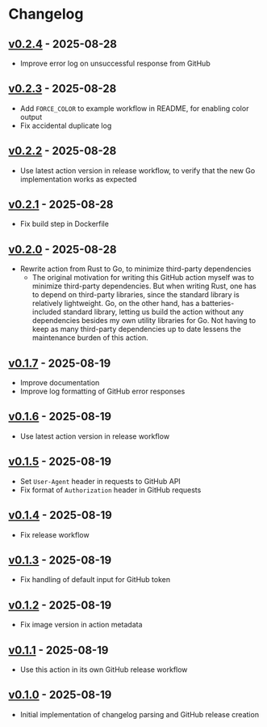 # Changelog

## [v0.2.4] - 2025-08-28

- Improve error log on unsuccessful response from GitHub

## [v0.2.3] - 2025-08-28

- Add `FORCE_COLOR` to example workflow in README, for enabling color output
- Fix accidental duplicate log

## [v0.2.2] - 2025-08-28

- Use latest action version in release workflow, to verify that the new Go implementation works as
  expected

## [v0.2.1] - 2025-08-28

- Fix build step in Dockerfile

## [v0.2.0] - 2025-08-28

- Rewrite action from Rust to Go, to minimize third-party dependencies
    - The original motivation for writing this GitHub action myself was to minimize third-party
      dependencies. But when writing Rust, one has to depend on third-party libraries, since the
      standard library is relatively lightweight. Go, on the other hand, has a batteries-included
      standard library, letting us build the action without any dependencies besides my own utility
      libraries for Go. Not having to keep as many third-party dependencies up to date lessens the
      maintenance burden of this action.

## [v0.1.7] - 2025-08-19

- Improve documentation
- Improve log formatting of GitHub error responses

## [v0.1.6] - 2025-08-19

- Use latest action version in release workflow

## [v0.1.5] - 2025-08-19

- Set `User-Agent` header in requests to GitHub API
- Fix format of `Authorization` header in GitHub requests

## [v0.1.4] - 2025-08-19

- Fix release workflow

## [v0.1.3] - 2025-08-19

- Fix handling of default input for GitHub token

## [v0.1.2] - 2025-08-19

- Fix image version in action metadata

## [v0.1.1] - 2025-08-19

- Use this action in its own GitHub release workflow

## [v0.1.0] - 2025-08-19

- Initial implementation of changelog parsing and GitHub release creation

[Unreleased]: https://github.com/hermannm/release-from-changelog/compare/v0.2.4...HEAD

[v0.2.4]: https://github.com/hermannm/release-from-changelog/compare/v0.2.3...v0.2.4

[v0.2.3]: https://github.com/hermannm/release-from-changelog/compare/v0.2.2...v0.2.3

[v0.2.2]: https://github.com/hermannm/release-from-changelog/compare/v0.2.1...v0.2.2

[v0.2.1]: https://github.com/hermannm/release-from-changelog/compare/v0.2.0...v0.2.1

[v0.2.0]: https://github.com/hermannm/release-from-changelog/compare/v0.1.7...v0.2.0

[v0.1.7]: https://github.com/hermannm/release-from-changelog/compare/v0.1.6...v0.1.7

[v0.1.6]: https://github.com/hermannm/release-from-changelog/compare/v0.1.5...v0.1.6

[v0.1.5]: https://github.com/hermannm/release-from-changelog/compare/v0.1.4...v0.1.5

[v0.1.4]: https://github.com/hermannm/release-from-changelog/compare/v0.1.3...v0.1.4

[v0.1.3]: https://github.com/hermannm/release-from-changelog/compare/v0.1.2...v0.1.3

[v0.1.2]: https://github.com/hermannm/release-from-changelog/compare/v0.1.1...v0.1.2

[v0.1.1]: https://github.com/hermannm/release-from-changelog/compare/v0.1.0...v0.1.1

[v0.1.0]: https://github.com/hermannm/release-from-changelog/compare/ba852f0...v0.1.0
